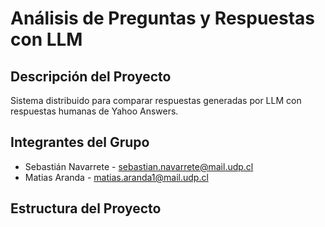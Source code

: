 # Análisis de Preguntas y Respuestas con LLM

## Descripción del Proyecto
Sistema distribuido para comparar respuestas generadas por LLM con respuestas humanas de Yahoo Answers.

## Integrantes del Grupo
- Sebastián Navarrete - sebastian.navarrete@mail.udp.cl
- Matias Aranda - matias.aranda1@mail.udp.cl

## Estructura del Proyecto
